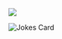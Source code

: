 
<a href="https://github.com/OwaisAzad/Basic_Python_codes/graphs/contributors">
  <img src="https://contrib.rocks/image?repo=OwaisAzad/Basic_Python_codes" />
</a>


![Jokes Card](https://readme-jokes.vercel.app/api)
